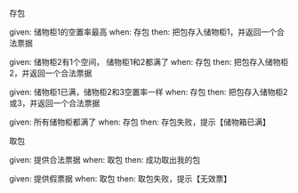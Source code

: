 存包

given: 储物柜1的空置率最高 when: 存包 then: 把包存入储物柜1，并返回一个合法票据

given: 储物柜2有1个空间， 储物柜1和2都满了 when: 存包 then: 把包存入储物柜2，并返回一个合法票据

given: 储物柜1已满，储物柜2和3空置率一样 when: 存包 then: 把包存入储物柜2或3，并返回一个合法票据

given: 所有储物柜都满了 when: 存包 then: 存包失败，提示【储物箱已满】


取包

given: 提供合法票据 when: 取包 then: 成功取出我的包

given: 提供假票据 when: 取包 then: 取包失败，提示【无效票】